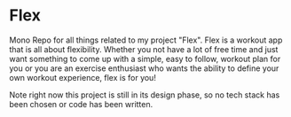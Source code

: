 # Flex
Mono Repo for all things related to my project "Flex". Flex is a workout app that is all about flexibility. Whether you not have a lot of free time and just want something to come up with a simple, easy to follow, workout plan for you or you are an exercise enthusiast who wants the ability to define your own workout experience, flex is for you!

Note right now this project is still in its design phase, so no tech stack has been chosen or code has been written.
